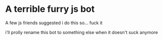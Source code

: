 # A terrible furry js bot
A few js friends suggested i do this so... fuck it

i'll prolly rename this bot to something else when it doesn't suck anymore

